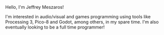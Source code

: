 Hello, I'm Jeffrey Meszaros!

I'm interested in audio/visual and games programming using tools like Processing 3, Pico-8 and Godot, among others, in my spare time.
I'm also eventually looking to be a full time programmer!


<!---
unit880/unit880 is a ✨ special ✨ repository because its `README.md` (this file) appears on your GitHub profile.
You can click the Preview link to take a look at your changes.
--->
